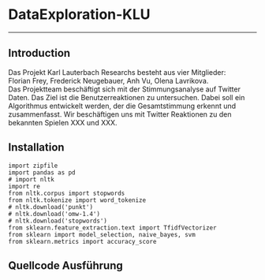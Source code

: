 # DataExploration-KLU
***
## Introduction
Das Projekt Karl Lauterbach Researchs besteht aus vier Mitglieder: <br/>
Florian Frey, Frederick Neugebauer, Anh Vu, Olena Lavrikova.<br/>
Das Projektteam beschäftigt sich mit der Stimmungsanalyse auf Twitter Daten. Das Ziel ist die Benutzerreaktionen zu untersuchen. 
Dabei soll ein Algorithmus entwickelt werden, der die Gesamtstimmung erkennt und zusammenfasst. Wir beschäftigen uns mit Twitter Reaktionen zu den bekannten Spielen XXX und XXX.  

## Installation

```
import zipfile
import pandas as pd
# import nltk
import re
from nltk.corpus import stopwords
from nltk.tokenize import word_tokenize
# nltk.download('punkt')
# nltk.download('omw-1.4')
# nltk.download('stopwords')
from sklearn.feature_extraction.text import TfidfVectorizer
from sklearn import model_selection, naive_bayes, svm
from sklearn.metrics import accuracy_score

```

## Quellcode Ausführung
